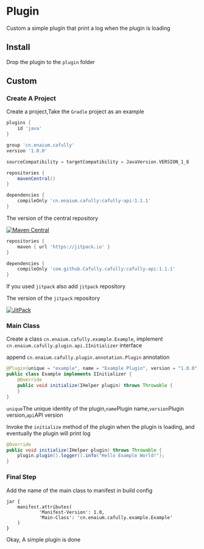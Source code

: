 # Plugin

Custom a simple plugin that print a log when the plugin is loading

## Install

Drop the plugin to the `plugin` folder

## Custom

### Create A Project

Create a project,Take the `Gradle` project as an example

```groovy
plugins {
    id 'java'
}

group 'cn.enaium.cafully'
version '1.0.0'

sourceCompatibility = targetCompatibility = JavaVersion.VERSION_1_8

repositories {
    mavenCentral()
}

dependencies {
    compileOnly 'cn.enaium.cafully:cafully-api:1.1.1'
}
```

The version of the central repository

[![Maven Central](https://img.shields.io/maven-central/v/cn.enaium.cafully/cafully-agent?style=flat-square)](https://central.sonatype.com/search?smo=true&q=cafully-api)

```groovy
repositories {
    maven { url 'https://jitpack.io' }
}

dependencies {
    compileOnly 'com.github.Cafully.cafully:cafully-api:1.1.1'
}
```

If you used `jitpack` also add `jitpack` repository

The version of the `jitpack` repository

[![JitPack](https://img.shields.io/jitpack/version/com.github.Cafully/cafully?style=flat-square)](https://jitpack.io/#Cafully/cafully)

### Main Class

Create a class `cn.enaium.cafully.example.Example`, implement `cn.enaium.cafully.plugin.api.IInitializer` interface

append `cn.enaium.cafully.plugin.annotation.Plugin` annotation

```java
@Plugin(unique = "example", name = "Example Plugin", version = "1.0.0", api = ">=1.1.1")
public class Example implements IInitializer {
    @Override
    public void initialize(IHelper plugin) throws Throwable {
    }
}
```

`unique`The unique identity of the plugin,`name`Plugin name,`version`Plugin version,`api`API version

Invoke the `initialize` method of the plugin when the plugin is loading, and eventually the plugin will print log

```java
@Override
public void initialize(IHelper plugin) throws Throwable {
    plugin.plugin().logger().info("Hello Example World!");
}
```

### Final Step

Add the name of the main class to manifest in build config

```
jar {
    manifest.attributes(
            'Manifest-Version': 1.0,
            'Main-Class': 'cn.enaium.cafully.example.Example'
    )
}
```

Okay, A simple plugin is done